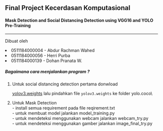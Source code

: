 ## Final Project Kecerdasan Komputasional

#### Mask Detection and Social Distancing Detection using VGG16 and YOLO Pre-Training

---

Dibuat oleh

<li> 0511184000004 - Abdur Rachman Wahed
<li> 0511184000056 - Herri Purba
<li> 0511184000139 - Dohan Pranata W.

##### Bagaimana cara menjalankan program ?

<ol>
<li> Untuk social distancing detection pertama donwload

[yolov3.weights](https://pjreddie.com/media/files/yolov3.weights "Pre - training Model") lalu pindahkan file `yolov3.weights` ke folder yolo.coco\

<li> Untuk Mask Detection <br>
  - install semua requirement pada file reqirement.txt <br> 
  - untuk membuat model jalankan model_training.py <br>
  - untuk mendeteksi menggunakan webcam jalankan webcam_try.py <br>
  - untuk mendeteksi menggunakan gamber jalankan image_final_try.py <br>
